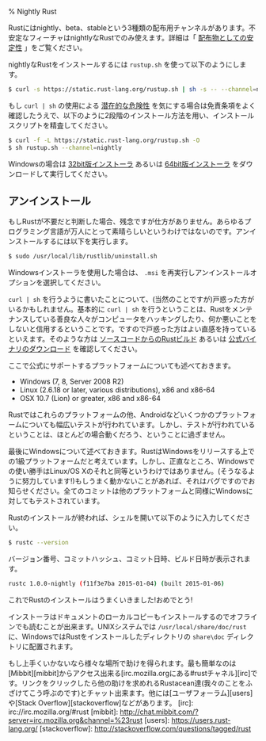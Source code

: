 % Nightly Rust
<!-- % Nightly Rust -->

<!-- Rust provides three distribution channels for Rust: nightly, beta, and stable. -->
<!-- Unstable features are only available on nightly Rust. For more details on this -->
<!-- process, see ‘[Stability as a deliverable][stability]’. -->
Rustにはnightly、beta、stableという3種類の配布用チャンネルがあります。不安定なフィーチャはnightlyなRustでのみ使えます。詳細は「 [配布物としての安定性][stability] 」をご覧ください。

[stability]: http://blog.rust-lang.org/2014/10/30/Stability.html

<!-- To install nightly Rust, you can use `rustup.sh`: -->
nightlyなRustをインストールするには `rustup.sh` を使って以下のようにします。

```bash
$ curl -s https://static.rust-lang.org/rustup.sh | sh -s -- --channel=nightly
```

<!-- If you're concerned about the [potential insecurity][insecurity] of using `curl -->
<!-- | sh`, please keep reading and see our disclaimer below. And feel free to -->
<!-- use a two-step version of the installation and examine our installation script: -->
もし `curl | sh` の使用による [潜在的な危険性][insecurity] を気にする場合は免責条項をよく確認したうえで、以下のように2段階のインストール方法を用い、インストールスクリプトを精査してください。

```bash
$ curl -f -L https://static.rust-lang.org/rustup.sh -O
$ sh rustup.sh --channel=nightly
```

[insecurity]: http://curlpipesh.tumblr.com

<!-- If you're on Windows, please download either the [32-bit installer][win32] or -->
<!-- the [64-bit installer][win64] and run it. -->
Windowsの場合は [32bit版インストーラ][win32] あるいは [64bit版インストーラ][win64] をダウンロードして実行してください。

[win32]: https://static.rust-lang.org/dist/rust-nightly-i686-pc-windows-gnu.msi
[win64]: https://static.rust-lang.org/dist/rust-nightly-x86_64-pc-windows-gnu.msi

<!-- ## Uninstalling -->
## アンインストール

<!-- If you decide you don't want Rust anymore, we'll be a bit sad, but that's okay. -->
<!-- Not every programming language is great for everyone. Just run the uninstall -->
<!-- script: -->
もしRustが不要だと判断した場合、残念ですが仕方がありません。あらゆるプログラミング言語が万人にとって素晴らしいというわけではないのです。アンインストールするには以下を実行します。

```bash
$ sudo /usr/local/lib/rustlib/uninstall.sh
```

<!-- If you used the Windows installer, just re-run the `.msi` and it will give you -->
<!-- an uninstall option. -->
Windowsインストーラを使用した場合は、 `.msi` を再実行しアンインストールオプションを選択してください。

<!-- Some people, and somewhat rightfully so, get very upset when we tell you to -->
<!-- `curl | sh`. Basically, when you do this, you are trusting that the good -->
<!-- people who maintain Rust aren't going to hack your computer and do bad things. -->
<!-- That's a good instinct! If you're one of those people, please check out the -->
<!-- documentation on [building Rust from Source][from-source], or [the official -->
<!-- binary downloads][install-page]. -->
`curl | sh` を行うように書いたことについて、(当然のことですが)戸惑った方がいるかもしれません。基本的に `curl | sh` を行うということは、Rustをメンテナンスしている善良な人々がコンピュータをハッキングしたり、何か悪いことをしないと信用するということです。ですので戸惑った方はよい直感を持っているといえます。そのような方は [ソースコードからのRustビルド][from-source] あるいは [公式バイナリのダウンロード][install-page] を確認してください。

[from-source]: https://github.com/rust-lang/rust#building-from-source
[install-page]: https://www.rust-lang.org/install.html

<!-- Oh, we should also mention the officially supported platforms: -->
ここで公式にサポートするプラットフォームについても述べておきます。

* Windows (7, 8, Server 2008 R2)
* Linux (2.6.18 or later, various distributions), x86 and x86-64
* OSX 10.7 (Lion) or greater, x86 and x86-64

<!-- We extensively test Rust on these platforms, and a few others, too, like -->
<!-- Android. But these are the ones most likely to work, as they have the most -->
<!-- testing. -->
Rustではこれらのプラットフォームの他、Androidなどいくつかのプラットフォームについても幅広いテストが行われています。しかし、テストが行われているということは、ほとんどの場合動くだろう、ということに過ぎません。

<!-- Finally, a comment about Windows. Rust considers Windows to be a first-class -->
<!-- platform upon release, but if we're honest, the Windows experience isn't as -->
<!-- integrated as the Linux/OS X experience is. We're working on it! If anything -->
<!-- does not work, it is a bug. Please let us know if that happens. Each and every -->
<!-- commit is tested against Windows just like any other platform. -->
最後にWindowsについて述べておきます。RustはWindowsをリリースする上での1級プラットフォームだと考えています。しかし、正直なところ、Windowsでの使い勝手はLinux/OS Xのそれと同等というわけではありません。(そうなるように努力しています!)もしうまく動かないことがあれば、それはバグですのでお知らせください。全てのコミットは他のプラットフォームと同様にWindowsに対してもテストされています。

<!-- If you've got Rust installed, you can open up a shell, and type this: -->
Rustのインストールが終われば、シェルを開いて以下のように入力してください。

```bash
$ rustc --version
```

<!-- You should see the version number, commit hash, commit date and build date: -->
バージョン番号、コミットハッシュ、コミット日時、ビルド日時が表示されます。

```bash
rustc 1.0.0-nightly (f11f3e7ba 2015-01-04) (built 2015-01-06)
```

<!-- If you did, Rust has been installed successfully! Congrats! -->
これでRustのインストールはうまくいきました!おめでとう!

<!-- This installer also installs a copy of the documentation locally, so you can -->
<!-- read it offline. On UNIX systems, `/usr/local/share/doc/rust` is the location. -->
<!-- On Windows, it's in a `share/doc` directory, inside wherever you installed Rust -->
<!-- to. -->
インストーラはドキュメントのローカルコピーもインストールするのでオフラインでも読むことが出来ます。UNIXシステムでは `/usr/local/share/doc/rust` に、WindowsではRustをインストールしたディレクトリの `share\doc` ディレクトリに配置されます。

<!-- If not, there are a number of places where you can get help. The easiest is -->
<!-- [the #rust IRC channel on irc.mozilla.org][irc], which you can access through -->
<!-- [Mibbit][mibbit]. Click that link, and you'll be chatting with other Rustaceans -->
<!-- (a silly nickname we call ourselves), and we can help you out. Other great -->
<!-- resources include [the user’s forum][users], and [Stack Overflow][stackoverflow]. -->
もし上手くいかないなら様々な場所で助けを得られます。最も簡単なのは[Mibbit][mibbit]からアクセス出来る[irc.mozilla.orgにある#rustチャネル][irc]です。リンクをクリックしたら他の助けを求めれるRustacean達(我々のことをふざけてこう呼ぶのです)とチャット出来ます。他には[ユーザフォーラム][users]や[Stack Overflow][stackoverflow]などがあります。
[irc]: irc://irc.mozilla.org/#rust
[mibbit]: http://chat.mibbit.com/?server=irc.mozilla.org&channel=%23rust
[users]: https://users.rust-lang.org/
[stackoverflow]: http://stackoverflow.com/questions/tagged/rust
